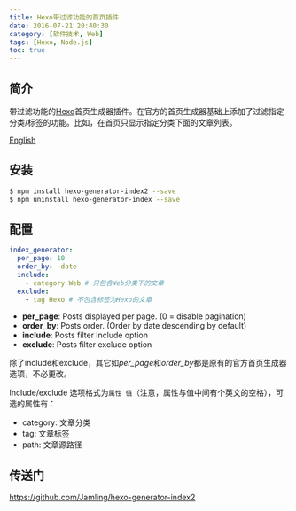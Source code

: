 ```yaml
---
title: Hexo带过滤功能的首页插件
date: 2016-07-21 20:40:30
category: [软件技术, Web]
tags: [Hexo, Node.js]
toc: true
---
```

## 简介

带过滤功能的[Hexo]首页生成器插件。在官方的首页生成器基础上添加了过滤指定分类/标签的功能。比如，在首页只显示指定分类下面的文章列表。

[English](https://github.com/Jamling/hexo-generator-index2/blob/master/README.md)

## 安装

``` bash
$ npm install hexo-generator-index2 --save
$ npm uninstall hexo-generator-index --save
```

## 配置

``` yaml
index_generator:
  per_page: 10
  order_by: -date
  include:
    - category Web # 只包含Web分类下的文章
  exclude:
    - tag Hexo # 不包含标签为Hexo的文章

```

- **per_page**: Posts displayed per page. (0 = disable pagination)
- **order_by**: Posts order. (Order by date descending by default)
- **include**: Posts filter include option
- **exclude**: Posts filter exclude option

除了include和exclude，其它如<var>per_page</var>和<var>order_by</var>都是原有的官方首页生成器选项，不必更改。

Include/exclude 选项格式为`属性 值`（注意，属性与值中间有个英文的空格），可选的属性有：

- category: 文章分类
- tag: 文章标签
- path: 文章源路径


## 传送门

https://github.com/Jamling/hexo-generator-index2

[Hexo]: http://hexo.io/
